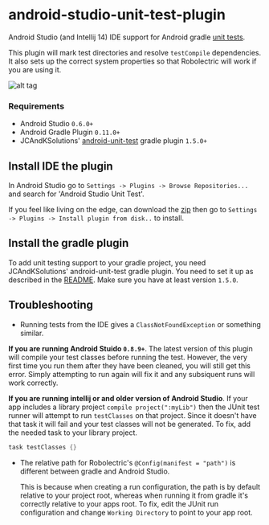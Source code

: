 android-studio-unit-test-plugin
===============================

Android Studio (and Intellij 14) IDE support for Android gradle [unit tests](https://github.com/JCAndKSolutions/android-unit-test).

This plugin will mark test directories and resolve `testCompile` dependencies. It also sets up the correct system properties so that Robolectric will work if you are using it.

![alt tag](https://raw.githubusercontent.com/evant/android-studio-unit-test-plugin/master/screenshots/idea.png)

### Requirements
* Android Studio `0.6.0+`
* Android Gradle Plugin `0.11.0+`
* JCAndKSolutions' [android-unit-test](https://github.com/JCAndKSolutions/android-unit-test) gradle plugin `1.5.0+`

## Install IDE the plugin
In Android Studio go to `Settings -> Plugins -> Browse Repositories...` and search for 'Android Studio Unit Test'.

If you feel like living on the edge, can download the [zip](https://github.com/evant/android-studio-unit-test-plugin/blob/master/AndroidStudioUnitTestPlugin.zip?raw=true) then go to `Settings -> Plugins -> Install plugin from disk..` to install.

## Install the gradle plugin
To add unit testing support to your gradle project, you need JCAndKSolutions' android-unit-test gradle plugin.
You need to set it up as described in the [README](https://github.com/JCAndKSolutions/android-unit-test).
Make sure you have at least version `1.5.0`.

## Troubleshooting

* Running tests from the IDE gives a `ClassNotFoundException` or something similar.

**If you are running Android Stuido `0.8.9+`**.
The latest version of this plugin will compile your test classes before running the test. However, the very first
time you run them after they have been cleaned, you will still get this error. Simply attempting to run again will fix it
and any subsiquent runs will work correctly.

**If you are running intellij or and older version of Android Studio**.
If your app includes a library project `compile project(":myLib")` then the JUnit test runner will attempt to run `testClasses` on that project. Since it doesn't have that task it will fail and your test classes will not be generated. To fix, add the needed task to your library project.

```groovy
task testClasses {}
```

* The relative path for Robolectric's `@Config(manifest = "path")` is different between gradle and Android Studio.

  This is because when creating a run configuration, the path is by default relative to your project root, whereas when running it from gradle it's correctly relative to your apps root. To fix, edit the JUnit run configuration and change `Working Directory` to point to your app root.
